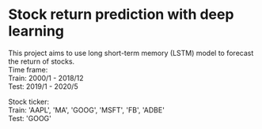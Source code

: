 # Stock return prediction with deep learning

This project aims to use long short-term memory (LSTM) model to forecast the return of stocks.</br>
Time frame:</br>
Train: 2000/1 - 2018/12</br>
Test: 2019/1 - 2020/5</br>

Stock ticker:</br>
Train: 'AAPL', 'MA', 'GOOG', 'MSFT', 'FB', 'ADBE'</br>
Test: 'GOOG'</br>
